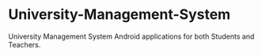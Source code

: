 # University-Management-System
University Management System Android applications for both Students and Teachers.
